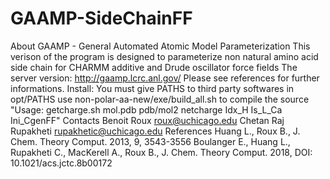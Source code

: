 # GAAMP-SideChainFF
About GAAMP - General Automated Atomic Model Parameterization This verison of the program is designed to parameterize non natural amino acid side chain for CHARMM additive and Drude oscillator force fields The server version: http://gaamp.lcrc.anl.gov/ Please see references for further informations.
Install: You must give PATHS to third party softwares in opt/PATHS use non-polar-aa-new/exe/build_all.sh to compile the source
"Usage: getcharge.sh mol.pdb pdb/mol2 netcharge Idx_H Is_L_Ca Ini_CgenFF"
Contacts Benoit Roux roux@uchicago.edu Chetan Raj Rupakheti rupakhetic@uchicago.edu
References 
Huang L., Roux B., J. Chem. Theory Comput. 2013, 9, 3543-3556 
Boulanger E., Huang L., Rupakheti C., MacKerell A., Roux B., J. Chem. Theory Comput. 2018, DOI: 10.1021/acs.jctc.8b00172
